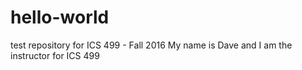 # hello-world
test repository for ICS 499 - Fall 2016
My name is Dave and I am the instructor for ICS 499
